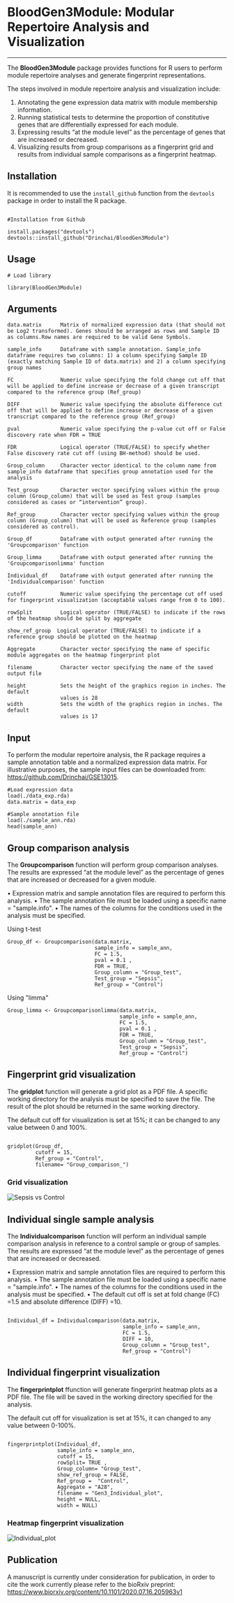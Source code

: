 # BloodGen3Module: Modular Repertoire Analysis and Visualization
***
The **BloodGen3Module** package provides functions for R users to perform module repertoire analyses and generate fingerprint representations.

The steps involved in module repertoire analysis and visualization include:

1.	Annotating the gene expression data matrix with module membership information.
2.	Running statistical tests to determine the proportion of constitutive genes that are differentially expressed for each module.
3.	Expressing results “at the module level” as the percentage of genes that are increased or decreased.
4.	Visualizing results from group comparisons as a fingerprint grid and results from individual sample comparisons as a fingerprint heatmap.


## Installation
It is recommended to use the ```install_github``` function from the ```devtools``` package in order to install the R package.

```{r Package installation}

#Installation from Github

install.packages("devtools")
devtools::install_github("Drinchai/BloodGen3Module")

```

## Usage
```{r setup, warning=FALSE,message=FALSE}
# Load library

library(BloodGen3Module)

```

## Arguments
```{r argument}
data.matrix      Matrix of normalized expression data (that should not be Log2 transformed). Genes should be arranged as rows and Sample ID as columns.Row names are required to be valid Gene Symbols.

sample_info      Dataframe with sample annotation. Sample_info dataframe requires two columns: 1) a column specifying Sample ID (exactly matching Sample ID of data.matrix) and 2) a column specifying group names

FC               Numeric value specifying the fold change cut off that will be applied to define increase or decrease of a given transcript compared to the reference group (Ref_group)

DIFF             Numeric value specifying the absolute difference cut off that will be applied to define increase or decrease of a given transcript compared to the reference group (Ref_group)

pval             Numeric value specifying the p-value cut off or False discovery rate when FDR = TRUE

FDR              Logical operator (TRUE/FALSE) to specify whether False discovery rate cut off (using BH-method) should be used.

Group_column     Character vector identical to the column name from sample_info dataframe that specifies group annotation used for the analysis

Test_group       Character vector specifying values within the group column (Group_column) that will be used as Test group (samples considered as cases or “intervention” group).

Ref_group        Character vector specifying values within the group column (Group_column) that will be used as Reference group (samples considered as control).

Group_df         Dataframe with output generated after running the 'Groupcomparison' function 

Group_limma      Dataframe with output generated after running the 'Groupcomparisonlimma' function

Individual_df    Dataframe with output generated after running the 'Individualcomparison' function

cutoff           Numeric value specifying the percentage cut off used for fingerprint visualization (acceptable values range from 0 to 100).

rowSplit         Logical operator (TRUE/FALSE) to indicate if the rows of the heatmap should be split by aggregate 

show_ref_group	Logical operator (TRUE/FALSE) to indicate if a reference group should be plotted on the heatmap

Aggregate        Character vector specifying the name of specific module aggregates on the heatmap fingerprint plot

filename         Character vector specifying the name of the saved output file

height           Sets the height of the graphics region in inches. The default 
                 values is 28
width            Sets the width of the graphics region in inches. The default 
                 values is 17

```



## Input
To perform the modular repertoire analysis, the R package requires a sample annotation table and a normalized expression data matrix. For illustrative purposes, the sample input files can be downloaded from: https://github.com/Drinchai/GSE13015.

```{r raw data and annotaion preparation}
#Load expression data
load(./data_exp.rda)
data.matrix = data_exp

#Sample annotation file
load(./sample_ann.rda)
head(sample_ann)

```

## Group comparison analysis 
The **Groupcomparison** function will perform group comparison analyses. The results are expressed “at the module level” as the percentage of genes that are increased or decreased for a given module.

•	Expression matrix and sample annotation files are required to perform this analysis.
•	The sample annotation file must be loaded using a specific name = "sample.info".
•	The names of the columns for the conditions used in the analysis must be specified.

Using t-test
```{r group comparison analysis,warning=FALSE}
Group_df <- Groupcomparison(data.matrix,
                            sample_info = sample_ann,
                            FC = 1.5,
                            pval = 0.1 ,
                            FDR = TRUE,
                            Group_column = "Group_test",
                            Test_group = "Sepsis",
                            Ref_group = "Control")
```
Using "limma"

```{r group comparison analysis using "limma",warning=FALSE}
Group_limma <- Groupcomparisonlimma(data.matrix,
                                    sample_info = sample_ann,
                                    FC = 1.5,
                                    pval = 0.1 ,
                                    FDR = TRUE,
                                    Group_column = "Group_test",
                                    Test_group = "Sepsis",
                                    Ref_group = "Control")
```


## Fingerprint grid visualization 
The **gridplot** function will generate a grid plot as a PDF file. A specific working directory for the analysis must be specified to save the file. The result of the plot should be returned in the same working directory.


The default cut off for visualization is set at 15%; it can be changed to any value between 0 and 100%.



```{r grid visulization}

gridplot(Group_df, 
         cutoff = 15, 
         Ref_group = "Control",
         filename= "Group_comparison_")

```

### Grid visualization
![Sepsis vs Control](https://github.com/Drinchai/DC_Gen3_Module_analysis/blob/master/2020%20July26%20Group%20comparison_Fig1.png)

## Individual single sample analysis 
The **Individualcomparison** function will perform an individual sample comparison analysis in reference to a control sample or group of samples. The results are expressed “at the module level” as the percentage of genes that are increased or decreased.

•	Expression matrix and sample annotation files are required to perform this analysis.
•	The sample annotation file must be loaded using a specific name = "sample.info".
•	The names of the columns for the conditions used in the analysis must be specified.
•	The default cut off is set at fold change (FC) =1.5 and absolute difference (DIFF) =10.



```{r individual single sample analysis, warning=FALSE}

Individual_df = Individualcomparison(data.matrix,
                                     sample_info = sample_ann,
                                     FC = 1.5,
                                     DIFF = 10,
                                     Group_column = "Group_test",
                                     Ref_group = "Control")
```

## Individual fingerprint visualization 
The **fingerprintplot** ffunction will generate fingerprint heatmap plots as a PDF file. The file will be saved in the working directory specified for the analysis.

The default cut off for visualization is set at 15%, it can changed to any value between 0-100%.  
 

```{r fingerprint visualization, warning=FALSE}

fingerprintplot(Individual_df,
                sample_info = sample_ann,
                cutoff = 15,
                rowSplit= TRUE ,
                Group_column= "Group_test",
                show_ref_group = FALSE, 
                Ref_group =  "Control",
                Aggregate = "A28",
                filename = "Gen3_Individual_plot",
                height = NULL,
                width = NULL)

```
### Heatmap fingerprint visualization 
![Individual_plot](https://github.com/Drinchai/DC_Gen3_Module_analysis/blob/master/2020%20July26%20Individual%20comparison_Fig2.png)


## Publication
A manuscript is currently under consideration for publication, in order to cite the work currently please refer to the bioRxiv preprint:
https://www.biorxiv.org/content/10.1101/2020.07.16.205963v1

